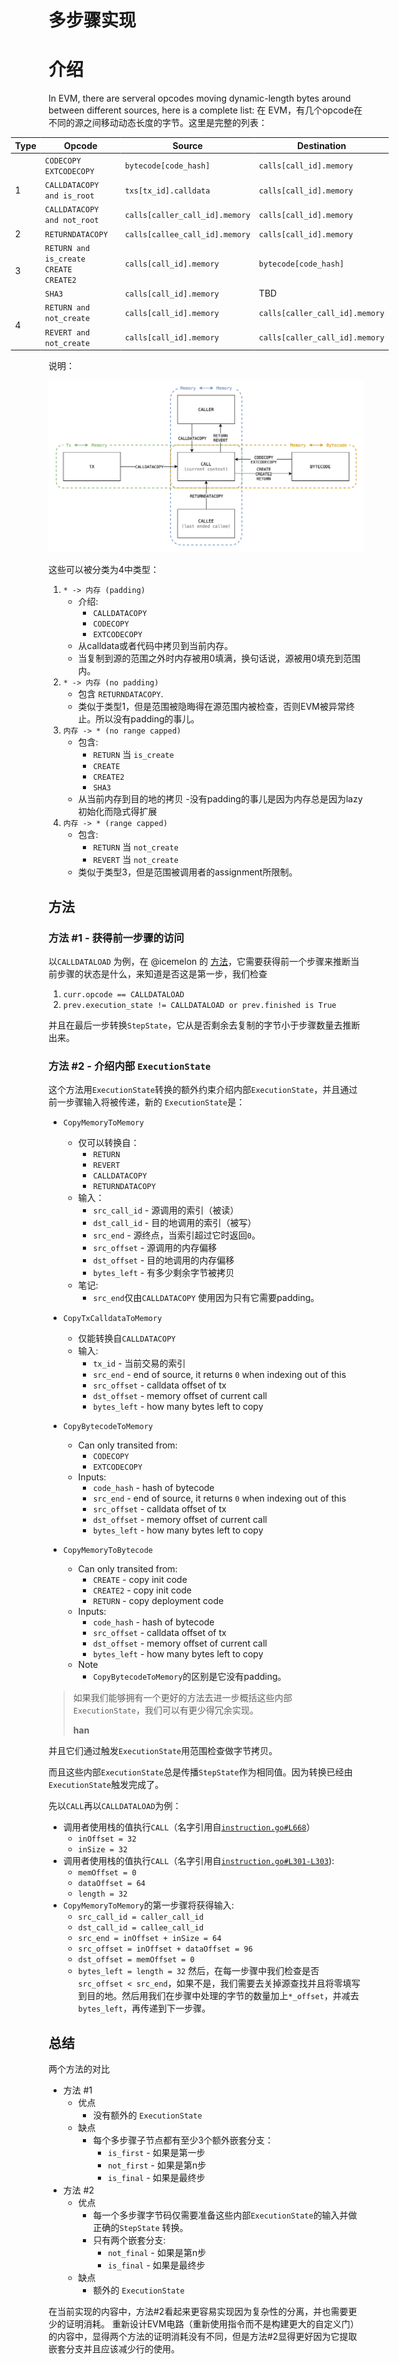 <style>
#wide-table table {
    white-space: nowrap;
    width: 120%;
    transform: translateX(-10%);
}
</style>

# 多步骤实现

<!-- toc -->

# 介绍

In EVM, there are serveral opcodes moving dynamic-length bytes around between different sources, here is a complete list:
在 EVM，有几个opcode在不同的源之间移动动态长度的字节。这里是完整的列表：

<div id="wide-table">    
<table>
<thead>
<tr>
<th><span>Type</span></th>
<th><span>Opcode</span></th>
<th><span>Source</span></th>
<th><span>Destination</span></th>
</tr>
</thead>
<tbody>
<tr>
<td rowspan="3"><span>1</span></td>
<td><code>CODECOPY</code><br><code>EXTCODECOPY</code></td>
<td><code>bytecode[code_hash]</code></td>
<td><code>calls[call_id].memory</code></td>
</tr>
<tr>
<td><code>CALLDATACOPY and is_root</code></td>
<td><code>txs[tx_id].calldata</code></td>
<td><code>calls[call_id].memory</code></td>
</tr>
<tr>
<td><code>CALLDATACOPY and not_root</code></td>
<td><code>calls[caller_call_id].memory</code></td>
<td><code>calls[call_id].memory</code></td>
</tr>
<tr>
<td><span>2</span></td>
<td><code>RETURNDATACOPY</code></td>
<td><code>calls[callee_call_id].memory</code></td>
<td><code>calls[call_id].memory</code></td>
</tr>
<tr>
<td rowspan="2">3</span></td>
<td><code>RETURN and is_create</code><br><code>CREATE</code><br><code>CREATE2</code></td>
<td><code>calls[call_id].memory</code></td>
<td><code>bytecode[code_hash]</code></td>
</tr>
<tr>
<td><code>SHA3</code></td>
<td><code>calls[call_id].memory</code></td>
<td><span>TBD</span></td>
</tr>
<tr>
<td rowspan="2">4</span></td>
<td><code>RETURN and not_create</code></td>
<td><code>calls[call_id].memory</code></td>
<td><code>calls[caller_call_id].memory</code></td>
</tr>
<tr>
<td><code>REVERT and not_create</code></td>
<td><code>calls[call_id].memory</code></td>
<td><code>calls[caller_call_id].memory</code></td>
</tr>
</tbody>
</table>
</div>

说明：

![](./multi-step_diagram.png)

这些可以被分类为4中类型：

1. `* -> 内存 (padding)`
    - 介绍:
        - `CALLDATACOPY`
        - `CODECOPY`
        - `EXTCODECOPY`
    - 从calldata或者代码中拷贝到当前内存。
    - 当复制到源的范围之外时内存被用0填满，换句话说，源被用0填充到范围内。
2. `* -> 内存 (no padding)`
    - 包含 `RETURNDATACOPY`.
    - 类似于类型1，但是范围被隐晦得在源范围内被检查，否则EVM被异常终止。所以没有padding的事儿。
3. `内存 -> * (no range capped)`
    - 包含:
        - `RETURN` 当 `is_create`
        - `CREATE`
        - `CREATE2`
        - `SHA3`
    - 从当前内存到目的地的拷贝
    -没有padding的事儿是因为内存总是因为lazy初始化而隐式得扩展
4. `内存 -> * (range capped)`
    - 包含:
        - `RETURN` 当 `not_create`
        - `REVERT` 当 `not_create`
    - 类似于类型3，但是范围被调用者的assignment所限制。

## 方法

### 方法 #1 - 获得前一步骤的访问

以`CALLDATALOAD` 为例，在 @icemelon 的 [方法](https://github.com/appliedzkp/zkevm-specs/blob/2864c3f0f6cb905b8548da9cde76fea13a42085f/src/zkevm_specs/evm/execution_result/calldatacopy.py)，它需要获得前一个步骤来推断当前步骤的状态是什么，来知道是否这是第一步，我们检查

1. `curr.opcode == CALLDATALOAD`
2. `prev.execution_state != CALLDATALOAD or prev.finished is True`

并且在最后一步转换`StepState`，它从是否剩余去复制的字节小于步骤数量去推断出来。

### 方法 #2 - 介绍内部 `ExecutionState`

这个方法用`ExecutionState`转换的额外约束介绍内部`ExecutionState`，并且通过前一步骤输入将被传递，新的 `ExecutionState`是：

- `CopyMemoryToMemory`
    - 仅可以转换自：
        - `RETURN`
        - `REVERT`
        - `CALLDATACOPY`
        - `RETURNDATACOPY`
    - 输入：
        - `src_call_id` - 源调用的索引（被读）
        - `dst_call_id` - 目的地调用的索引（被写）
        - `src_end` - 源终点，当索引超过它时返回`0`。 
        - `src_offset` - 源调用的内存偏移
        - `dst_offset` - 目的地调用的内存偏移
        - `bytes_left` - 有多少剩余字节被拷贝
    - 笔记:
        - `src_end`仅由`CALLDATACOPY` 使用因为只有它需要padding。
- `CopyTxCalldataToMemory`
    - 仅能转换自`CALLDATACOPY`
    - 输入:
        - `tx_id` - 当前交易的索引
        - `src_end` - end of source, it returns `0` when indexing out of this
        - `src_offset` - calldata offset of tx
        - `dst_offset` - memory offset of current call
        - `bytes_left` - how many bytes left to copy

- `CopyBytecodeToMemory`
    - Can only transited from:
        - `CODECOPY`
        - `EXTCODECOPY`
    - Inputs:
        - `code_hash` - hash of bytecode
        - `src_end` - end of source, it returns `0` when indexing out of this
        - `src_offset` - calldata offset of tx
        - `dst_offset` - memory offset of current call
        - `bytes_left` - how many bytes left to copy

- `CopyMemoryToBytecode`
    - Can only transited from:
        - `CREATE` - copy init code
        - `CREATE2` - copy init code
        - `RETURN` - copy deployment code
    - Inputs:
        - `code_hash` - hash of bytecode
        - `src_offset` - calldata offset of tx
        - `dst_offset` - memory offset of current call
        - `bytes_left` - how many bytes left to copy
    - Note
        - `CopyBytecodeToMemory`的区别是它没有padding。


> 如果我们能够拥有一个更好的方法去进一步概括这些内部`ExecutionState`，我们可以有更少得冗余实现。
>
> **han**

并且它们通过触发`ExecutionState`用范围检查做字节拷贝。

而且这些内部`ExecutionState`总是传播`StepState`作为相同值。因为转换已经由`ExecutionState`触发完成了。

先以`CALL`再以`CALLDATALOAD`为例：

- 调用者使用栈的值执行`CALL`（名字引用自[`instruction.go#L668`](https://github.com/ethereum/go-ethereum/blob/master/core/vm/instructions.go#L668)）
    - `inOffset = 32`
    - `inSize = 32`
- 调用者使用栈的值执行`CALL`（名字引用自[`instruction.go#L301-L303`](https://github.com/ethereum/go-ethereum/blob/master/core/vm/instructions.go#L301-L303)):
	- `memOffset = 0`
	- `dataOffset = 64`
	- `length = 32`
- `CopyMemoryToMemory`的第一步骤将获得输入:
    - `src_call_id = caller_call_id`
    - `dst_call_id = callee_call_id`
    - `src_end = inOffset + inSize = 64`
    - `src_offset = inOffset + dataOffset = 96`
    - `dst_offset = memOffset = 0`
    - `bytes_left = length = 32`
然后，在每一步骤中我们检查是否`src_offset < src_end`，如果不是，我们需要去关掉源查找并且将零填写到目的地。然后用我们在步骤中处理的字节的数量加上`*_offset`，并减去`bytes_left`，再传递到下一步骤。

## 总结

两个方法的对比

- 方法 #1
    - 优点
        - 没有额外的 `ExecutionState`
    - 缺点
        - 每个多步骤子节点都有至少3个额外嵌套分支：
            - `is_first` - 如果是第一步
            - `not_first` - 如果是第n步
            - `is_final` - 如果是最终步
- 方法 #2
    - 优点
        - 每一个多步骤字节码仅需要准备这些内部`ExecutionState`的输入并做正确的`StepState` 转换。
        - 只有两个嵌套分支:
            - `not_final` - 如果是第n步
            - `is_final` - 如果是最终步
    - 缺点
        - 额外的 `ExecutionState`

在当前实现的内容中，方法#2看起来更容易实现因为复杂性的分离，并也需要更少的证明消耗。
重新设计EVM电路（重新使用指令而不是构建更大的自定义门）的内容中，显得两个方法的证明消耗没有不同，但是方法#2显得更好因为它提取嵌套分支并且应该减少行的使用。